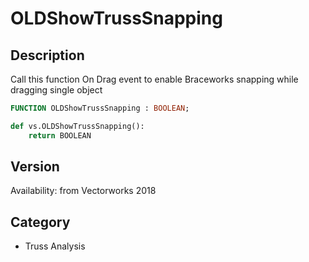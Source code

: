 # OLDShowTrussSnapping

## Description
Call this function On Drag event to enable Braceworks snapping while dragging single object

```pascal
FUNCTION OLDShowTrussSnapping : BOOLEAN;
```

```python
def vs.OLDShowTrussSnapping():
    return BOOLEAN
```

## Version
Availability: from Vectorworks 2018

## Category
* Truss Analysis


